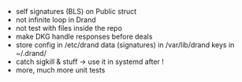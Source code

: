 - self signatures (BLS) on Public struct
- not infinite loop in Drand
- not test with files inside the repo
- make DKG handle responses before deals
- store config in /etc/drand 
        data (signatures) in /var/lib/drand
        keys in ~/.drand/
- catch sigkill & stuff -> use it in systemd after !
- more, much more unit tests
